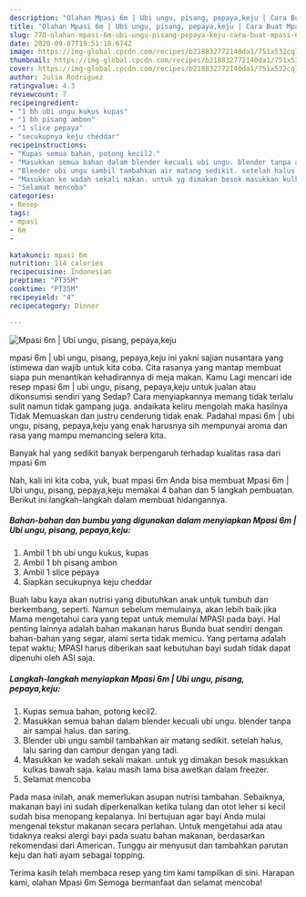 ```yaml
---
description: "Olahan Mpasi 6m | Ubi ungu, pisang, pepaya,keju | Cara Buat Mpasi 6m | Ubi ungu, pisang, pepaya,keju Yang Menggugah Selera"
title: "Olahan Mpasi 6m | Ubi ungu, pisang, pepaya,keju | Cara Buat Mpasi 6m | Ubi ungu, pisang, pepaya,keju Yang Menggugah Selera"
slug: 770-olahan-mpasi-6m-ubi-ungu-pisang-pepaya-keju-cara-buat-mpasi-6m-ubi-ungu-pisang-pepaya-keju-yang-menggugah-selera
date: 2020-09-07T19:51:10.674Z
image: https://img-global.cpcdn.com/recipes/b218832772140da1/751x532cq70/mpasi-6m-ubi-ungu-pisang-pepayakeju-foto-resep-utama.jpg
thumbnail: https://img-global.cpcdn.com/recipes/b218832772140da1/751x532cq70/mpasi-6m-ubi-ungu-pisang-pepayakeju-foto-resep-utama.jpg
cover: https://img-global.cpcdn.com/recipes/b218832772140da1/751x532cq70/mpasi-6m-ubi-ungu-pisang-pepayakeju-foto-resep-utama.jpg
author: Julia Rodriguez
ratingvalue: 4.3
reviewcount: 7
recipeingredient:
- "1 bh ubi ungu kukus kupas"
- "1 bh pisang ambon"
- "1 slice pepaya"
- "secukupnya keju cheddar"
recipeinstructions:
- "Kupas semua bahan, potong kecil2."
- "Masukkan semua bahan dalam blender kecuali ubi ungu. blender tanpa air sampai halus. dan saring."
- "Blender ubi ungu sambil tambahkan air matang sedikit. setelah halus, lalu saring dan campur dengan yang tadi."
- "Masukkan ke wadah sekali makan. untuk yg dimakan besok masukkan kulkas bawah saja. kalau masih lama bisa awetkan dalam freezer."
- "Selamat mencoba"
categories:
- Resep
tags:
- mpasi
- 6m
- 

katakunci: mpasi 6m  
nutrition: 114 calories
recipecuisine: Indonesian
preptime: "PT35M"
cooktime: "PT35M"
recipeyield: "4"
recipecategory: Dinner

---
```



![Mpasi 6m | Ubi ungu, pisang, pepaya,keju](https://img-global.cpcdn.com/recipes/b218832772140da1/751x532cq70/mpasi-6m-ubi-ungu-pisang-pepayakeju-foto-resep-utama.jpg)


mpasi 6m | ubi ungu, pisang, pepaya,keju ini yakni sajian nusantara yang istimewa dan wajib untuk kita coba. Cita rasanya yang mantap membuat siapa pun menantikan kehadirannya di meja makan.
Kamu Lagi mencari ide resep mpasi 6m | ubi ungu, pisang, pepaya,keju untuk jualan atau dikonsumsi sendiri yang Sedap? Cara menyiapkannya memang tidak terlalu sulit namun tidak gampang juga. andaikata keliru mengolah maka hasilnya Tidak Memuaskan dan justru cenderung tidak enak. Padahal mpasi 6m | ubi ungu, pisang, pepaya,keju yang enak harusnya sih mempunyai aroma dan rasa yang mampu memancing selera kita.

Banyak hal yang sedikit banyak berpengaruh terhadap kualitas rasa dari mpasi 6m 

Nah, kali ini kita coba, yuk, buat mpasi 6m  Anda bisa membuat Mpasi 6m | Ubi ungu, pisang, pepaya,keju memakai 4 bahan dan 5 langkah pembuatan. Berikut ini langkah-langkah dalam membuat hidangannya.

<!--inarticleads1-->

##### Bahan-bahan dan bumbu yang digunakan dalam menyiapkan Mpasi 6m | Ubi ungu, pisang, pepaya,keju:

1. Ambil 1 bh ubi ungu kukus, kupas
1. Ambil 1 bh pisang ambon
1. Ambil 1 slice pepaya
1. Siapkan secukupnya keju cheddar


Buah labu kaya akan nutrisi yang dibutuhkan anak untuk tumbuh dan berkembang, seperti. Namun sebelum memulainya, akan lebih baik jika Mama mengetahui cara yang tepat untuk memulai MPASI pada bayi. Hal penting lainnya adalah bahan makanan harus Bunda buat sendiri dengan bahan-bahan yang segar, alami serta tidak memicu. Yang pertama adalah tepat waktu; MPASI harus diberikan saat kebutuhan bayi sudah tidak dapat dipenuhi oleh ASI saja. 

<!--inarticleads2-->

##### Langkah-langkah menyiapkan Mpasi 6m | Ubi ungu, pisang, pepaya,keju:

1. Kupas semua bahan, potong kecil2.
1. Masukkan semua bahan dalam blender kecuali ubi ungu. blender tanpa air sampai halus. dan saring.
1. Blender ubi ungu sambil tambahkan air matang sedikit. setelah halus, lalu saring dan campur dengan yang tadi.
1. Masukkan ke wadah sekali makan. untuk yg dimakan besok masukkan kulkas bawah saja. kalau masih lama bisa awetkan dalam freezer.
1. Selamat mencoba


Pada masa inilah, anak memerlukan asupan nutrisi tambahan. Sebaiknya, makanan bayi ini sudah diperkenalkan ketika tulang dan otot leher si kecil sudah bisa menopang kepalanya. Ini bertujuan agar bayi Anda mulai mengenal tekstur makanan secara perlahan. Untuk mengetahui ada atau tidaknya reaksi alergi bayi pada suatu bahan makanan, berdasarkan rekomendasi dari American. Tunggu air menyusut dan tambahkan parutan keju dan hati ayam sebagai topping. 

Terima kasih telah membaca resep yang tim kami tampilkan di sini. Harapan kami, olahan Mpasi 6m  Semoga bermanfaat dan selamat mencoba!
